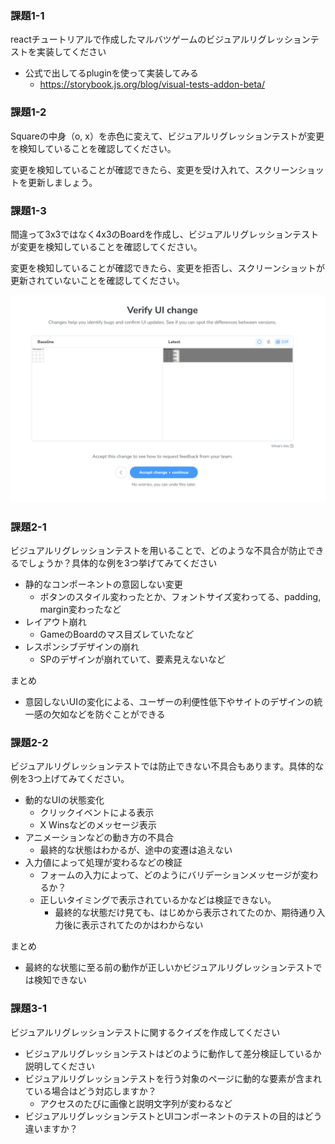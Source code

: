 ### 課題1-1

reactチュートリアルで作成したマルバツゲームのビジュアルリグレッションテストを実装してください

- 公式で出してるpluginを使って実装してみる
  - https://storybook.js.org/blog/visual-tests-addon-beta/

### 課題1-2

Squareの中身（o, x）を赤色に変えて、ビジュアルリグレッションテストが変更を検知していることを確認してください。

変更を検知していることが確認できたら、変更を受け入れて、スクリーンショットを更新しましょう。



### 課題1-3

間違って3x3ではなく4x3のBoardを作成し、ビジュアルリグレッションテストが変更を検知していることを確認してください。

変更を検知していることが確認できたら、変更を拒否し、スクリーンショットが更新されていないことを確認してください。

![Boardの変更](./4x3-regression.png)

### 課題2-1

ビジュアルリグレッションテストを用いることで、どのような不具合が防止できるでしょうか？具体的な例を3つ挙げてみてください

- 静的なコンポーネントの意図しない変更
  - ボタンのスタイル変わったとか、フォントサイズ変わってる、padding, margin変わったなど
- レイアウト崩れ
  - GameのBoardのマス目ズレていたなど
- レスポンシブデザインの崩れ
  - SPのデザインが崩れていて、要素見えないなど

まとめ
- 意図しないUIの変化による、ユーザーの利便性低下やサイトのデザインの統一感の欠如などを防ぐことができる

### 課題2-2

ビジュアルリグレッションテストでは防止できない不具合もあります。具体的な例を3つ上げてみてください。

- 動的なUIの状態変化
  - クリックイベントによる表示
  - X Winsなどのメッセージ表示
- アニメーションなどの動き方の不具合
  - 最終的な状態はわかるが、途中の変遷は追えない
- 入力値によって処理が変わるなどの検証
  - フォームの入力によって、どのようにバリデーションメッセージが変わるか？
  - 正しいタイミングで表示されているかなどは検証できない。
    - 最終的な状態だけ見ても、はじめから表示されてたのか、期待通り入力後に表示されてたのかはわからない

まとめ
- 最終的な状態に至る前の動作が正しいかビジュアルリグレッションテストでは検知できない

### 課題3-1
ビジュアルリグレッションテストに関するクイズを作成してください

- ビジュアルリグレッションテストはどのように動作して差分検証しているか説明してください
- ビジュアルリグレッションテストを行う対象のページに動的な要素が含まれている場合はどう対応しますか？
  - アクセスのたびに画像と説明文字列が変わるなど
- ビジュアルリグレッションテストとUIコンポーネントのテストの目的はどう違いますか？